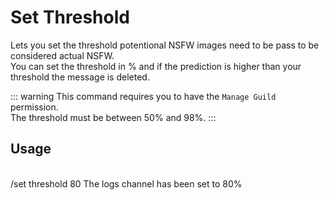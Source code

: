 # Set Threshold

Lets you set the threshold potentional NSFW images need to be pass to be considered actual NSFW.<br />
You can set the threshold in % and if the prediction is higher than your threshold the message is deleted.

::: warning
This command requires you to have the `Manage Guild` permission.<br />
The threshold must be between 50% and 98%.
:::

## Usage

<br />
<DiscordMessages>
	<DiscordMessage profile="user">
		/set threshold 80
	</DiscordMessage>
	<DiscordMessage profile="bot">
		The logs channel has been set to 80%
	</DiscordMessage>
</DiscordMessages>
